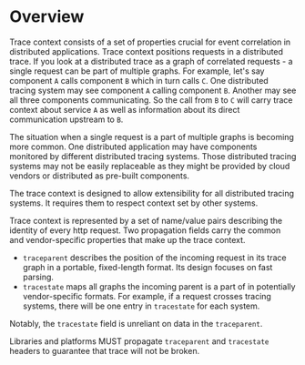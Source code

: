# Overview

Trace context consists of a set of properties crucial for event correlation in distributed applications. Trace context positions requests in a <a>distributed trace</a>. If you look at a <a>distributed trace</a> as a graph of correlated requests - a single request can be part of multiple graphs. For example, let's say component `A` calls component `B` which in turn calls `C`. One distributed tracing system may see component `A` calling component `B`. Another may see all three components communicating. So the call from `B` to `C` will carry trace context about service `A` as well as information about its direct communication upstream to `B`.

The situation when a single request is a part of multiple graphs is becoming more common. One distributed application may have components monitored by different distributed tracing systems. Those distributed tracing systems may not be easily replaceable as they might be provided by cloud vendors or distributed as pre-built components.

The trace context is designed to allow extensibility for all distributed tracing systems. It requires them to respect context set by other systems.

Trace context is represented by a set of name/value pairs describing the identity of every http request. Two propagation fields carry the common and vendor-specific properties that make up the trace context.

* `traceparent` describes the position of the incoming request in its trace graph in a portable, fixed-length format. Its design focuses on fast parsing.
* `tracestate` maps all graphs the incoming parent is a part of in potentially vendor-specific formats. For example, if a request crosses tracing systems, there will be one entry in `tracestate` for each system.

Notably, the `tracestate` field is unreliant on data in the `traceparent`.

Libraries and platforms MUST propagate `traceparent` and `tracestate` headers to guarantee that trace will not be broken.
